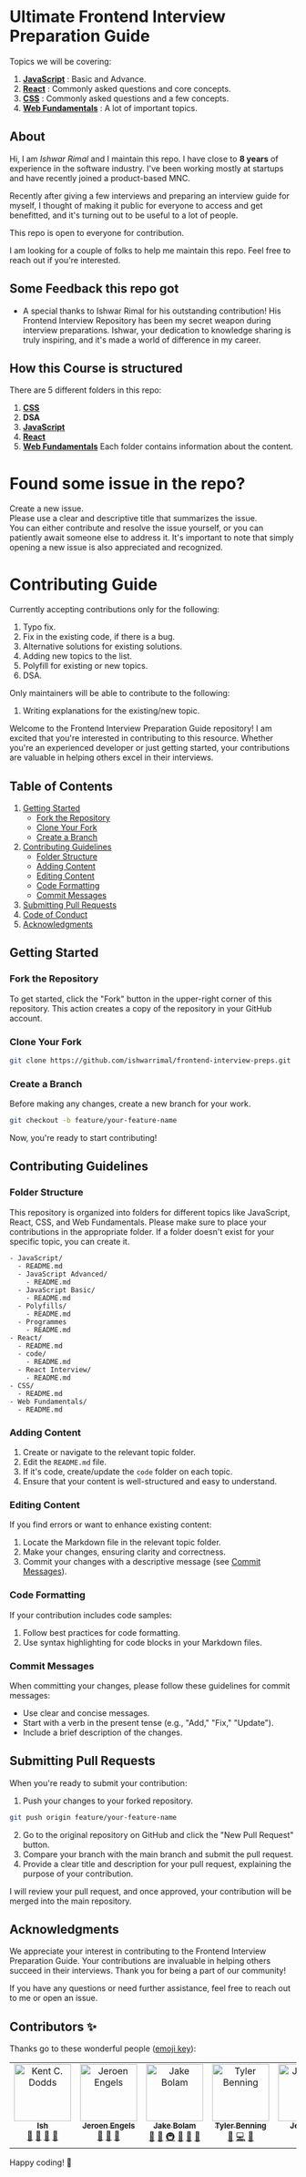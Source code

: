 # Ultimate Frontend Interview Preparation Guide

Topics we will be covering:

1. [**JavaScript**](./JavaScript/) : Basic and Advance.
2. [**React**](./React/) : Commonly asked questions and core concepts.
3. [**CSS**](./CSS/) : Commonly asked questions and a few concepts.
4. [**Web Fundamentals**](./Web%20Fundamentals/) : A lot of important topics.

## About

Hi, I am _Ishwar Rimal_ and I maintain this repo.
I have close to **8 years** of experience in the software industry. I've been working mostly at startups and have recently joined a product-based MNC.

Recently after giving a few interviews and preparing an interview guide for myself, I thought of making it public for everyone to access and get benefitted, and it's turning out to be useful to a lot of people.

This repo is open to everyone for contribution.

I am looking for a couple of folks to help me maintain this repo. Feel free to reach out if you're interested.

## Some Feedback this repo got  
- A special thanks to Ishwar Rimal for his outstanding contribution! His Frontend Interview Repository has been my secret weapon during interview preparations. Ishwar, your dedication to knowledge sharing is truly inspiring, and it's made a world of difference in my career.

## How this Course is structured

There are 5 different folders in this repo:

1. [**CSS**](./CSS/)
2. **DSA**
3. [**JavaScript**](./JavaScript/)
4. [**React**](./React/)
5. [**Web Fundamentals**](./Web%20Fundamentals/)
   Each folder contains information about the content.

# Found some issue in the repo?

Create a new issue.  
Please use a clear and descriptive title that summarizes the issue.  
You can either contribute and resolve the issue yourself, or you can patiently await someone else to address it. It's important to note that simply opening a new issue is also appreciated and recognized.

# Contributing Guide

Currently accepting contributions only for the following:

1. Typo fix.
2. Fix in the existing code, if there is a bug.
3. Alternative solutions for existing solutions.
4. Adding new topics to the list.
5. Polyfill for existing or new topics.
6. DSA.

Only maintainers will be able to contribute to the following:

1. Writing explanations for the existing/new topic. 

Welcome to the Frontend Interview Preparation Guide repository! I am excited that you're interested in contributing to this resource. Whether you're an experienced developer or just getting started, your contributions are valuable in helping others excel in their interviews.

## Table of Contents

1. [Getting Started](#getting-started)
   - [Fork the Repository](#fork-the-repository)
   - [Clone Your Fork](#clone-your-fork)
   - [Create a Branch](#create-a-branch)
2. [Contributing Guidelines](#contributing-guidelines)
   - [Folder Structure](#folder-structure)
   - [Adding Content](#adding-content)
   - [Editing Content](#editing-content)
   - [Code Formatting](#code-formatting)
   - [Commit Messages](#commit-messages)
3. [Submitting Pull Requests](#submitting-pull-requests)
4. [Code of Conduct](#code-of-conduct)
5. [Acknowledgments](#acknowledgments)

## Getting Started

### Fork the Repository

To get started, click the "Fork" button in the upper-right corner of this repository. This action creates a copy of the repository in your GitHub account.

### Clone Your Fork

```bash
git clone https://github.com/ishwarrimal/frontend-interview-preps.git
```

### Create a Branch

Before making any changes, create a new branch for your work.

```bash
git checkout -b feature/your-feature-name
```

Now, you're ready to start contributing!

## Contributing Guidelines

### Folder Structure

This repository is organized into folders for different topics like JavaScript, React, CSS, and Web Fundamentals. Please make sure to place your contributions in the appropriate folder. If a folder doesn't exist for your specific topic, you can create it.

```
- JavaScript/
  - README.md
  - JavaScript Advanced/
    - README.md
  - JavaScript Basic/
	- README.md
  - Polyfills/
	- README.md
  - Programmes
	- README.md
- React/
  - README.md
  - code/
    - README.md
  - React Interview/
	- README.md
- CSS/
  - README.md
- Web Fundamentals/
  - README.md
```

### Adding Content

1. Create or navigate to the relevant topic folder.
2. Edit the `README.md` file.
3. If it's code, create/update the `code` folder on each topic.
4. Ensure that your content is well-structured and easy to understand.

### Editing Content

If you find errors or want to enhance existing content:

1. Locate the Markdown file in the relevant topic folder.
2. Make your changes, ensuring clarity and correctness.
3. Commit your changes with a descriptive message (see [Commit Messages](#commit-messages)).

### Code Formatting

If your contribution includes code samples:

1. Follow best practices for code formatting.
2. Use syntax highlighting for code blocks in your Markdown files.

### Commit Messages

When committing your changes, please follow these guidelines for commit messages:

- Use clear and concise messages.
- Start with a verb in the present tense (e.g., "Add," "Fix," "Update").
- Include a brief description of the changes.

## Submitting Pull Requests

When you're ready to submit your contribution:

1. Push your changes to your forked repository.

```bash
git push origin feature/your-feature-name
```

2. Go to the original repository on GitHub and click the "New Pull Request" button.
3. Compare your branch with the main branch and submit the pull request.
4. Provide a clear title and description for your pull request, explaining the purpose of your contribution.

I will review your pull request, and once approved, your contribution will be merged into the main repository.

## Acknowledgments

We appreciate your interest in contributing to the Frontend Interview Preparation Guide. Your contributions are invaluable in helping others succeed in their interviews. Thank you for being a part of our community!

If you have any questions or need further assistance, feel free to reach out to me or open an issue.

## Contributors ✨

Thanks go to these wonderful people ([emoji key](https://allcontributors.org/docs/en/emoji-key)):
<!-- ALL-CONTRIBUTORS-LIST:START - Do not remove or modify this section -->
<!-- prettier-ignore-start -->
<!-- markdownlint-disable -->
<table>
  <tbody>
    <tr>
      <td align="center" valign="top" width="20%"><a href="https://kentcdodds.com"><img src="https://avatars.githubusercontent.com/u/17489662?v=4" width="100px;" alt="Kent C. Dodds"/><br /><sub><b>Ish</b></sub></a><br /><a href="#question-kentcdodds" title="Answering Questions">💬</a> <a href="https://github.com/all-contributors/all-contributors/commits?author=kentcdodds" title="Documentation">📖</a> <a href="https://github.com/all-contributors/all-contributors/pulls?q=is%3Apr+reviewed-by%3Akentcdodds" title="Reviewed Pull Requests">👀</a> <a href="#talk-kentcdodds" title="Talks">📢</a></td>
      <td align="center" valign="top" width="20%"><a href="https://github.com/jfmengels"><img src="https://avatars.githubusercontent.com/u/3869412?v=3?s=100" width="100px;" alt="Jeroen Engels"/><br /><sub><b>Jeroen Engels</b></sub></a><br /><a href="https://github.com/all-contributors/all-contributors/commits?author=jfmengels" title="Documentation">📖</a> <a href="https://github.com/all-contributors/all-contributors/pulls?q=is%3Apr+reviewed-by%3Ajfmengels" title="Reviewed Pull Requests">👀</a> <a href="#tool-jfmengels" title="Tools">🔧</a></td>
      <td align="center" valign="top" width="20%"><a href="https://jakebolam.com"><img src="https://avatars2.githubusercontent.com/u/3534236?v=4?s=100" width="100px;" alt="Jake Bolam"/><br /><sub><b>Jake Bolam</b></sub></a><br /><a href="https://github.com/all-contributors/all-contributors/commits?author=jakebolam" title="Documentation">📖</a> <a href="#tool-jakebolam" title="Tools">🔧</a> <a href="#infra-jakebolam" title="Infrastructure (Hosting, Build-Tools, etc)">🚇</a> <a href="#maintenance-jakebolam" title="Maintenance">🚧</a> <a href="https://github.com/all-contributors/all-contributors/pulls?q=is%3Apr+reviewed-by%3Ajakebolam" title="Reviewed Pull Requests">👀</a> <a href="#question-jakebolam" title="Answering Questions">💬</a></td>
      <td align="center" valign="top" width="14.28%"><a href="https://github.com/tbenning"><img src="https://avatars2.githubusercontent.com/u/7265547?v=4?s=100" width="100px;" alt="Tyler Benning"/><br /><sub><b>Tyler Benning</b></sub></a><br /><a href="#maintenance-tbenning" title="Maintenance">🚧</a> <a href="https://github.com/all-contributors/all-contributors/commits?author=tbenning" title="Code">💻</a> <a href="#design-tbenning" title="Design">🎨</a></td>
      <td align="center" valign="top" width="20%"><a href="https://sinchang.me"><img src="https://avatars0.githubusercontent.com/u/3297859?v=4?s=100" width="100px;" alt="Jeff Wen"/><br /><sub><b>Jeff Wen</b></sub></a><br /><a href="#maintenance-sinchang" title="Maintenance">🚧</a> <a href="https://github.com/all-contributors/all-contributors/pulls?q=is%3Apr+reviewed-by%3Asinchang" title="Reviewed Pull Requests">👀</a></td>
    </tr>

    
  </tbody>
</table>

<!-- markdownlint-restore -->
<!-- prettier-ignore-end -->

<!-- ALL-CONTRIBUTORS-LIST:END -->


Happy coding! 🚀
